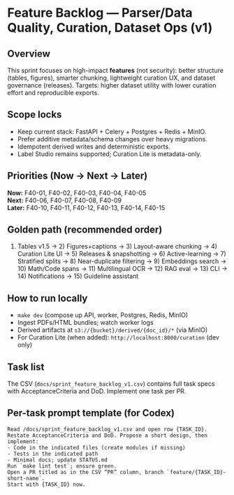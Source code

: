 # Feature Backlog — Parser/Data Quality, Curation, Dataset Ops (v1)

## Overview
This sprint focuses on high-impact **features** (not security): better structure (tables, figures), smarter chunking, lightweight curation UX, and dataset governance (releases). Targets: higher dataset utility with lower curation effort and reproducible exports.

## Scope locks
- Keep current stack: FastAPI + Celery + Postgres + Redis + MinIO.
- Prefer additive metadata/schema changes over heavy migrations.
- Idempotent derived writes and deterministic exports.
- Label Studio remains supported; Curation Lite is metadata-only.

## Priorities (Now → Next → Later)
**Now:** F40-01, F40-02, F40-03, F40-04, F40-05  
**Next:** F40-06, F40-07, F40-08, F40-09  
**Later:** F40-10, F40-11, F40-12, F40-13, F40-14, F40-15

## Golden path (recommended order)
1) Tables v1.5 → 2) Figures+captions → 3) Layout-aware chunking → 4) Curation Lite UI → 5) Releases & snapshotting → 6) Active-learning → 7) Stratified splits → 8) Near-duplicate filtering → 9) Embeddings search → 10) Math/Code spans → 11) Multilingual OCR → 12) RAG eval → 13) CLI → 14) Notifications → 15) Guideline assistant

## How to run locally
- `make dev` (compose up API, worker, Postgres, Redis, MinIO)
- Ingest PDFs/HTML bundles; watch worker logs
- Derived artifacts at `s3://{bucket}/derived/{doc_id}/*` (via MinIO)
- For Curation Lite (when added): `http://localhost:8000/curation` (dev only)

## Task list
The CSV (`docs/sprint_feature_backlog_v1.csv`) contains full task specs with AcceptanceCriteria and DoD. Implement one task per PR.

## Per-task prompt template (for Codex)
```
Read /docs/sprint_feature_backlog_v1.csv and open row {TASK_ID}.
Restate AcceptanceCriteria and DoD. Propose a short design, then implement:
- Code in the indicated files (create modules if missing)
- Tests in the indicated path
- Minimal docs; update STATUS.md
Run `make lint test`; ensure green.
Open a PR titled as in the CSV “PR” column, branch `feature/{TASK_ID}-short-name`.
Start with {TASK_ID} now.
```
